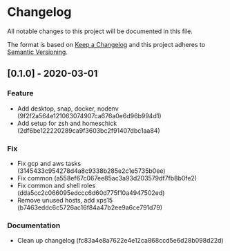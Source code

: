 # Changelog

All notable changes to this project will be documented in this file.

The format is based on [Keep a Changelog](http://keepachangelog.com/en/1.0.0/)
and this project adheres to [Semantic Versioning](http://semver.org/spec/v2.0.0.html).

## [0.1.0] - 2020-03-01

### Feature
* Add desktop, snap, docker, nodenv (9f2f2a564e121063074907ca676a0e6d96b994d1)
* Add setup for zsh and homeschick (2df6be122220289ca9f3603bc2f91407dbc1aa84)

### Fix
* Fix gcp and aws tasks (3145433c954278d4a8c9338b285e2c1e5735b0ee)
* Fix common (a558ef67c067ee85ac3a93d203579df7fb8b0fe2)
* Fix common and shell roles (dda5cc2c066095edccc6d60d775f10a4947502ed)
* Remove unused hosts, add xps15 (b7463eddc6c5726ac16f84a47b2ee9a6ce791d79)

### Documentation
* Clean up changelog (fc83a4e8a7622e4e12ca868ccd5e6d28b098d22d)
